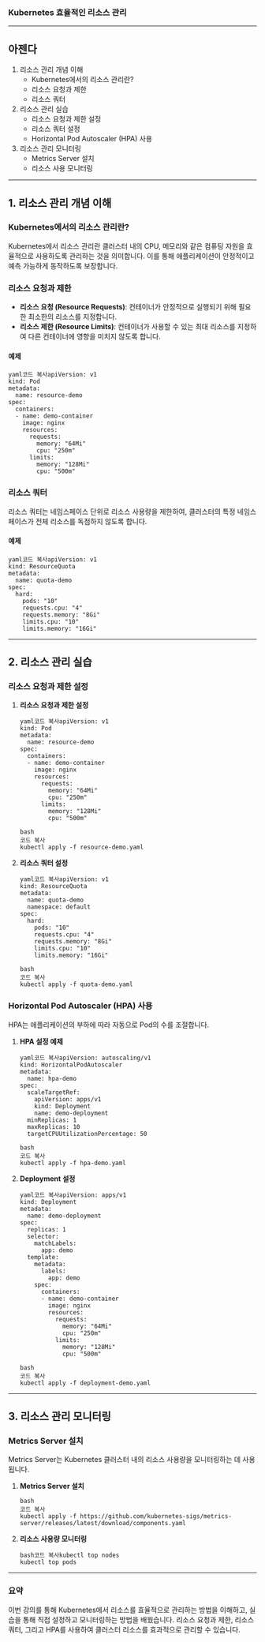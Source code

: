 

### Kubernetes 효율적인 리소스 관리

------

## 아젠다

1. 리소스 관리 개념 이해
   - Kubernetes에서의 리소스 관리란?
   - 리소스 요청과 제한
   - 리소스 쿼터
2. 리소스 관리 실습
   - 리소스 요청과 제한 설정
   - 리소스 쿼터 설정
   - Horizontal Pod Autoscaler (HPA) 사용
3. 리소스 관리 모니터링
   - Metrics Server 설치
   - 리소스 사용 모니터링

------

## 1. 리소스 관리 개념 이해

### Kubernetes에서의 리소스 관리란?

Kubernetes에서 리소스 관리란 클러스터 내의 CPU, 메모리와 같은 컴퓨팅 자원을 효율적으로 사용하도록 관리하는 것을 의미합니다. 이를 통해 애플리케이션이 안정적이고 예측 가능하게 동작하도록 보장합니다.

### 리소스 요청과 제한

- **리소스 요청 (Resource Requests)**: 컨테이너가 안정적으로 실행되기 위해 필요한 최소한의 리소스를 지정합니다.
- **리소스 제한 (Resource Limits)**: 컨테이너가 사용할 수 있는 최대 리소스를 지정하여 다른 컨테이너에 영향을 미치지 않도록 합니다.

#### 예제

```
yaml코드 복사apiVersion: v1
kind: Pod
metadata:
  name: resource-demo
spec:
  containers:
  - name: demo-container
    image: nginx
    resources:
      requests:
        memory: "64Mi"
        cpu: "250m"
      limits:
        memory: "128Mi"
        cpu: "500m"
```

### 리소스 쿼터

리소스 쿼터는 네임스페이스 단위로 리소스 사용량을 제한하여, 클러스터의 특정 네임스페이스가 전체 리소스를 독점하지 않도록 합니다.

#### 예제

```
yaml코드 복사apiVersion: v1
kind: ResourceQuota
metadata:
  name: quota-demo
spec:
  hard:
    pods: "10"
    requests.cpu: "4"
    requests.memory: "8Gi"
    limits.cpu: "10"
    limits.memory: "16Gi"
```

------

## 2. 리소스 관리 실습

### 리소스 요청과 제한 설정

1. **리소스 요청과 제한 설정**

   ```
   yaml코드 복사apiVersion: v1
   kind: Pod
   metadata:
     name: resource-demo
   spec:
     containers:
     - name: demo-container
       image: nginx
       resources:
         requests:
           memory: "64Mi"
           cpu: "250m"
         limits:
           memory: "128Mi"
           cpu: "500m"
   ```

   ```
   bash
   코드 복사
   kubectl apply -f resource-demo.yaml
   ```

2. **리소스 쿼터 설정**

   ```
   yaml코드 복사apiVersion: v1
   kind: ResourceQuota
   metadata:
     name: quota-demo
     namespace: default
   spec:
     hard:
       pods: "10"
       requests.cpu: "4"
       requests.memory: "8Gi"
       limits.cpu: "10"
       limits.memory: "16Gi"
   ```

   ```
   bash
   코드 복사
   kubectl apply -f quota-demo.yaml
   ```

### Horizontal Pod Autoscaler (HPA) 사용

HPA는 애플리케이션의 부하에 따라 자동으로 Pod의 수를 조절합니다.

1. **HPA 설정 예제**

   ```
   yaml코드 복사apiVersion: autoscaling/v1
   kind: HorizontalPodAutoscaler
   metadata:
     name: hpa-demo
   spec:
     scaleTargetRef:
       apiVersion: apps/v1
       kind: Deployment
       name: demo-deployment
     minReplicas: 1
     maxReplicas: 10
     targetCPUUtilizationPercentage: 50
   ```

   ```
   bash
   코드 복사
   kubectl apply -f hpa-demo.yaml
   ```

2. **Deployment 설정**

   ```
   yaml코드 복사apiVersion: apps/v1
   kind: Deployment
   metadata:
     name: demo-deployment
   spec:
     replicas: 1
     selector:
       matchLabels:
         app: demo
     template:
       metadata:
         labels:
           app: demo
       spec:
         containers:
         - name: demo-container
           image: nginx
           resources:
             requests:
               memory: "64Mi"
               cpu: "250m"
             limits:
               memory: "128Mi"
               cpu: "500m"
   ```

   ```
   bash
   코드 복사
   kubectl apply -f deployment-demo.yaml
   ```

------

## 3. 리소스 관리 모니터링

### Metrics Server 설치

Metrics Server는 Kubernetes 클러스터 내의 리소스 사용량을 모니터링하는 데 사용됩니다.

1. **Metrics Server 설치**

   ```
   bash
   코드 복사
   kubectl apply -f https://github.com/kubernetes-sigs/metrics-server/releases/latest/download/components.yaml
   ```

2. **리소스 사용량 모니터링**

   ```
   bash코드 복사kubectl top nodes
   kubectl top pods
   ```

------

### 요약

이번 강의를 통해 Kubernetes에서 리소스를 효율적으로 관리하는 방법을 이해하고, 실습을 통해 직접 설정하고 모니터링하는 방법을 배웠습니다. 리소스 요청과 제한, 리소스 쿼터, 그리고 HPA를 사용하여 클러스터 리소스를 효과적으로 관리할 수 있습니다.